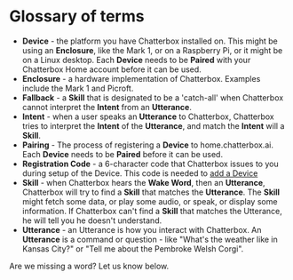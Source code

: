 # Glossary of terms

* **Device** - the platform you have Chatterbox installed on. This might be using an **Enclosure**, like the Mark 1, or on a Raspberry Pi, or it might be on a Linux desktop. Each **Device** needs to be **Paired** with your Chatterbox Home account before it can be used.
* **Enclosure** - a hardware implementation of Chatterbox. Examples include the Mark 1 and Picroft.
* **Fallback** - a **Skill** that is designated to be a 'catch-all' when Chatterbox cannot interpret the **Intent** from an **Utterance**.
* **Intent** - when a user speaks an **Utterance** to Chatterbox, Chatterbox tries to interpret the **Intent** of the **Utterance**, and match the **Intent** will a **Skill**.
* **Pairing** - The process of registering a **Device** to home.chatterbox.ai. Each **Device** needs to be **Paired** before it can be used.
* **Registration Code** - a 6-character code that Chatterbox issues to you during setup of the Device. This code is needed to [add a Device](http://chatterbox.ai/documentation/home-chatterbox-ai-pairing/)
* **Skill** - when Chatterbox hears the **Wake Word**, then an **Utterance**, Chatterbox will try to find a **Skill** that matches the **Utterance**. The **Skill** might fetch some data, or play some audio, or speak, or display some information. If Chatterbox can't find a **Skill** that matches the Utterance, he will tell you he doesn't understand.
* **Utterance** - an Utterance is how you interact with Chatterbox. An **Utterance** is a command or question - like "What's the weather like in Kansas City?" or "Tell me about the Pembroke Welsh Corgi".

Are we missing a word? Let us know below.

